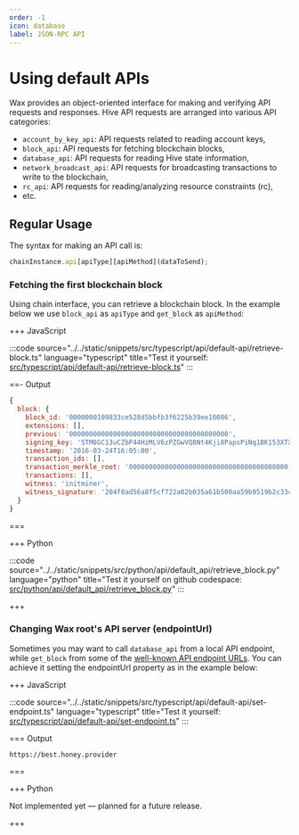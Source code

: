 ```yaml
---
order: -1
icon: database
label: JSON-RPC API
---
```


# Using default APIs

Wax provides an object-oriented interface for making and verifying API requests and responses. Hive API requests are arranged into various API categories:

- `account_by_key_api`: API requests related to reading account keys,
- `block_api`: API requests for fetching blockchain blocks,
- `database_api`: API requests for reading Hive state information,
- `network_broadcast_api`: API requests for broadcasting transactions to write to the blockchain,
- `rc_api`: API requests for reading/analyzing resource constraints (rc),
- etc.

## Regular Usage

The syntax for making an API call is:

```javascript
chainInstance.api[apiType][apiMethod](dataToSend);
```

### Fetching the first blockchain block

Using chain interface, you can retrieve a blockchain block. In the example below we use `block_api` as `apiType` and `get_block` as `apiMethod`:

+++ JavaScript

:::code source="../../static/snippets/src/typescript/api/default-api/retrieve-block.ts" language="typescript" title="Test it yourself: [src/typescript/api/default-api/retrieve-block.ts](https://stackblitz.com/github/openhive-network/wax-doc-snippets?file=src%2Ftypescript%2Fapi%2Fdefault-api%2Fretrieve-block.ts&startScript=test-api-default-api-retrieve-block)" :::

==- Output

```javascript
{
  block: {
    block_id: '0000000109833ce528d5bbfb3f6225b39ee10086',
    extensions: [],
    previous: '0000000000000000000000000000000000000000',
    signing_key: 'STM8GC13uCZbP44HzMLV6zPZGwVQ8Nt4Kji8PapsPiNq1BK153XTX',
    timestamp: '2016-03-24T16:05:00',
    transaction_ids: [],
    transaction_merkle_root: '0000000000000000000000000000000000000000',
    transactions: [],
    witness: 'initminer',
    witness_signature: '204f8ad56a8f5cf722a02b035a61b500aa59b9519b2c33c77a80c0a714680a5a5a7a340d909d19996613c5e4ae92146b9add8a7a663eef37d837ef881477313043'
  }
}
```

===

+++ Python

:::code source="../../static/snippets/src/python/api/default_api/retrieve_block.py" language="python" title="Test it yourself on github codespace: [src/python/api/default_api/retrieve_block.py](https://github.com/codespaces/new?repo=openhive-network/wax-doc-snippets&ref=kudmich/python-snippets&file=workspaces/wax-doc-snippets/src/python/api/default_api/retrieve_block.py)" :::

+++

### Changing Wax root's API server (endpointUrl)

Sometimes you may want to call `database_api` from a local API endpoint, while `get_block` from some of the [well-known API endpoint URLs](https://developers.hive.io/quickstart/#quickstart-hive-full-nodes). You can achieve it setting the endpointUrl property as in the example below:

+++ JavaScript

:::code source="../../static/snippets/src/typescript/api/default-api/set-endpoint.ts" language="typescript" title="Test it yourself: [src/typescript/api/default-api/set-endpoint.ts](https://stackblitz.com/github/openhive-network/wax-doc-snippets?file=src%2Ftypescript%2Fapi%2Fdefault-api%2Fset-endpoint.ts&startScript=test-api-default-api-set-endpoint)" :::

=== Output

```text
https://best.honey.provider
```

===

+++ Python

Not implemented yet — planned for a future release.

+++
